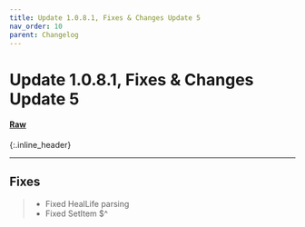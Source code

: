 ```yaml
---
title: Update 1.0.8.1, Fixes & Changes Update 5
nav_order: 10
parent: Changelog
---
```


# Update 1.0.8.1, Fixes & Changes Update 5
#### [Raw](1.0.8.1R.md)
{:.inline_header}

---

## Fixes
>* Fixed HealLife parsing
>* Fixed SetItem $^
